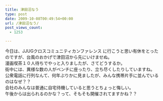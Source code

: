 ```yaml
---
title: 津田沼なう
type: post
date: 2009-10-08T00:49:54+00:00
url: /津田沼なう/
post_views_count:
  - 1253

---
```

今日は、JJUGクロスコミュニティカンファレンス に行こうと思い有休をとったのですが、台風のおかげで津田沼から先にいけませぬ。  
漫画喫茶１０人待ちでやっと入りましたが、さてどうするか。  
街中には、異様な数の人がベンチに座ったり、立ち尽くしたりしていますね。  
公衆電話に行列なんて、何年ぶりかに見ましたが、みんな携帯片手に並んでいるのはなぜ？？  
会社のみんなは普通に自宅待機していると思うとちょっと悔しい。  
午後からは出られるのかな？って、そもそも開催されてますかね？？